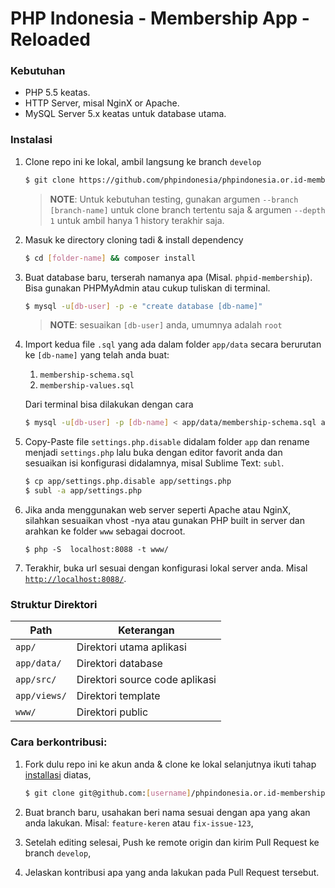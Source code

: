 # PHP Indonesia - Membership App - Reloaded

### Kebutuhan

- PHP 5.5 keatas.
- HTTP Server, misal NginX or Apache.
- MySQL Server 5.x keatas untuk database utama.

### Instalasi

1.  Clone repo ini ke lokal, ambil langsung ke branch `develop`

    ```bash
    $ git clone https://github.com/phpindonesia/phpindonesia.or.id-membership2 [folder-name]
    ```

    > **NOTE**: Untuk kebutuhan testing, gunakan argumen `--branch [branch-name]` untuk clone branch tertentu saja & argumen `--depth 1` untuk ambil hanya 1 history terakhir saja.

2.  Masuk ke directory cloning tadi & install dependency

    ```bash
    $ cd [folder-name] && composer install
    ```

3.  Buat database baru, terserah namanya apa (Misal. `phpid-membership`). Bisa gunakan PHPMyAdmin atau cukup tuliskan di terminal.

    ```bash
    $ mysql -u[db-user] -p -e "create database [db-name]"
    ```

    > **NOTE**: sesuaikan `[db-user]` anda, umumnya adalah `root`

4.  Import kedua file `.sql` yang ada dalam folder `app/data` secara berurutan ke `[db-name]` yang telah anda buat:

    1. `membership-schema.sql`
    2. `membership-values.sql`

    Dari terminal bisa dilakukan dengan cara

    ```bash
    $ mysql -u[db-user] -p [db-name] < app/data/membership-schema.sql app/data/membership-values.sql
    ```

5.  Copy-Paste file `settings.php.disable` didalam folder `app` dan rename menjadi `settings.php` lalu buka dengan editor favorit anda dan sesuaikan isi konfigurasi didalamnya, misal Sublime Text: `subl`.

    ```bash
    $ cp app/settings.php.disable app/settings.php
    $ subl -a app/settings.php
    ```

6.  Jika anda menggunakan web server seperti Apache atau NginX, silahkan sesuaikan vhost -nya atau gunakan PHP built in server dan arahkan ke folder `www` sebagai docroot.

    ```
    $ php -S  localhost:8088 -t www/
    ```

7.  Terakhir, buka url sesuai dengan konfigurasi lokal server anda. Misal [`http://localhost:8088/`](http://localhost:8088/).

### Struktur Direktori

| Path | Keterangan |
| --- | --- |
| `app/` | Direktori utama aplikasi |
| `app/data/` | Direktori database |
| `app/src/` | Direktori source code aplikasi |
| `app/views/` | Direktori template |
| `www/` | Direktori public |

### Cara berkontribusi:

1.  Fork dulu repo ini ke akun anda & clone ke lokal selanjutnya ikuti tahap [installasi](#instalasi) diatas,

    ```bash
    $ git clone git@github.com:[username]/phpindonesia.or.id-membership2
    ```

2.  Buat branch baru, usahakan beri nama sesuai dengan apa yang akan anda lakukan. Misal: `feature-keren` atau `fix-issue-123`,

3.  Setelah editing selesai, Push ke remote origin dan kirim Pull Request ke branch `develop`,

4.  Jelaskan kontribusi apa yang anda lakukan pada Pull Request tersebut.
